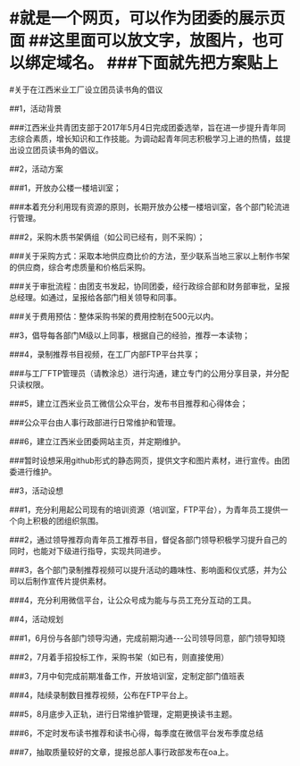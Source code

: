 



#就是一个网页，可以作为团委的展示页面
##这里面可以放文字，放图片，也可以绑定域名。
###下面就先把方案贴上
===

#关于在江西米业工厂设立团员读书角的倡议

##1，活动背景

###江西米业共青团支部于2017年5月4日完成团委选举，旨在进一步提升青年同志综合素质，增长知识和工作技能。为调动起青年同志积极学习上进的热情，兹提出设立团员读书角的倡议。

##2，活动方案

###1，开放办公楼一楼培训室；

###本着充分利用现有资源的原则，长期开放办公楼一楼培训室，各个部门轮流进行管理。

###2，采购木质书架俩组（如公司已经有，则不采购）；

###关于采购方式：采取本地供应商比价的方法，至少联系当地三家以上制作书架的供应商，综合考虑质量和价格后采购。

###关于审批流程：由团支书发起，协同团委，经行政综合部和财务部审批，呈报总经理。如通过，呈报给各部门相关领导和同事。

###关于费用预估：整体采购书架的费用控制在500元以内。

##3，倡导每各部门M级以上同事，根据自己的经验，推荐一本读物；

###4，录制推荐书目视频，在工厂内部FTP平台共享；

###与工厂FTP管理员（请教涂总）进行沟通，建立专门的公用分享目录，并分配只读权限。

###5，建立江西米业员工微信公众平台，发布书目推荐和心得体会；

###公众平台由人事行政部进行日常维护和管理。

###6，建立江西米业团委网站主页，并定期维护。

###暂时设想采用github形式的静态网页，提供文字和图片素材，进行宣传。由团委进行维护。

##3，活动设想

###1，充分利用起公司现有的培训资源（培训室，FTP平台），为青年员工提供一个向上积极的团组织氛围。

###2，通过领导推荐向青年员工推荐书目，督促各部门领导积极学习提升自己的同时，也能对下级进行指导，实现共同进步。

###3，各个部门录制推荐视频可以提升活动的趣味性、影响面和仪式感，并为公司以后制作宣传片提供素材。
	
###4，充分利用微信平台，让公众号成为能与与员工充分互动的工具。

##4，活动规划

###1，6月份与各部门领导沟通，完成前期沟通---公司领导同意，部门领导知晓

###2，7月着手招投标工作，采购书架（如已有，则直接使用）

###3，7月中旬完成前期准备工作，开放培训室，定制定部门值班表

###4，陆续录制数目推荐视频，公布在FTP平台上。

###5，8月底步入正轨，进行日常维护管理，定期更换读书主题。

###6，不定时发布读书推荐和读书心得，每季度在微信平台发布季度总结

###7，抽取质量较好的文章，提报总部人事行政部发布在oa上。
